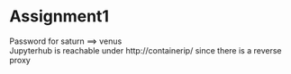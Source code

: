 # Assignment1

Password for saturn ==> venus <br />
Jupyterhub is reachable under http://containerip/ since there is a reverse proxy
